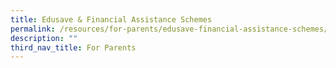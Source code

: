 ```yaml
---
title: Edusave & Financial Assistance Schemes
permalink: /resources/for-parents/edusave-financial-assistance-schemes/
description: ""
third_nav_title: For Parents
---
```

